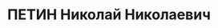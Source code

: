 ---
title: ПЕТИН Николай Николаевич
description: "Род. 02.05.1876, г. Вологда, русский, из семьи офицера, полковник царской\
  \ армии, обр.: высшее (АГШ), кандидат в члены ВКП(б) с 1932. Проживал: г. Москва,\
  \ Б. Ржевский пер., 11-9. Начальник штабов: 6-й армии (29.XI.18 г.-V.19 г.), Западного\
  \ (22.V-XI.19 г.), Южного (с 14.XI.19г.), Юго-Западного (10.I-XII.20 г.) фронтов,\
  \ помощник командующего, а затем командующий войсками Киевского ВО (I-IX.21 г.).\
  \ 1921-1922 командующий Киевским ВО, 1922-1923 командующий Сибирским ВО, 1923-1924\
  \ командующий Западно-Сибирским ВО, 1924-1925 начальник ГУ РККА, 1925-1928 командующий\
  \ Сибирским ВО, 1928-1930 заместитель начальника ГУ РККА, 1930-1932 инспектор инженерных\
  \ войск РККА, 1932-1934 начальник инженеров РККА, . Награжден орденом Красного Знамени\
  \ (1921), орденом Ленина, 1934-1937 член Военного Совета при наркоме обороны СССР,\
  \ начальник Военно-инженерного Управления РККА, комкор \n  Арестован 05.06.1937.\
  \ Обв.: участие в военно-фашистском заговоре. Приговор: ВК ВС СССР, 07.10.1937 –\
  \ ВМН. Расстрелян 07.10.1937. \n  Реабилитирован 29.09.1956"
---